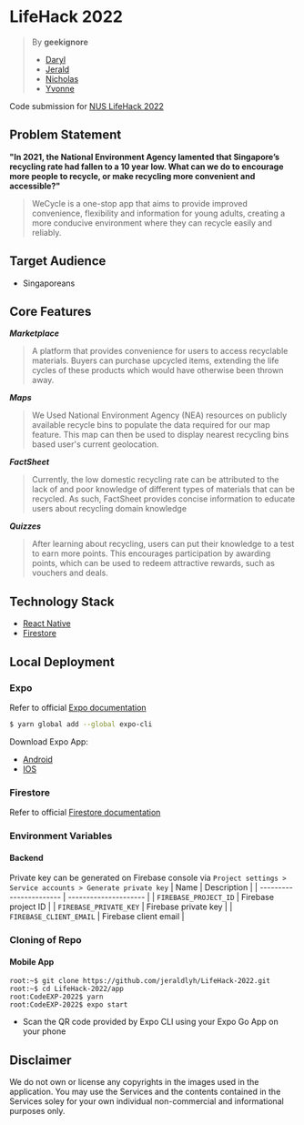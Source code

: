 # LifeHack 2022

> By **geekignore**
> - [Daryl](https://github.com/wongdaryl)
> - [Jerald](http://github.com/jeraldlyh/)
> - [Nicholas](http://github.com/oversparkling/)
> - [Yvonne](https://github.com/yvonnelhs/)

Code submission for [NUS LifeHack 2022](https://lifehack.nuscomputing.com/)

## Problem Statement
**"In 2021, the National Environment Agency lamented that Singapore’s recycling rate had fallen to a 10 year low. What can we do to encourage more people to recycle, or make recycling more convenient and accessible?"**
> WeCycle is a one-stop app that aims to provide improved convenience, flexibility and information for young adults, creating a more conducive environment where they can recycle easily and reliably.

## Target Audience
- Singaporeans

## Core Features

***Marketplace***
> A platform that provides convenience for users to access recyclable materials. Buyers can purchase upcycled items, extending the life cycles of these products which would have otherwise been thrown away.

***Maps***
> We Used National Environment Agency (NEA) resources on publicly available recycle bins to populate the data required for our map feature. This map can then be used to display nearest recycling bins based user's current geolocation.

***FactSheet***
> Currently, the low domestic recycling rate can be attributed to the lack of and poor knowledge of different types of materials that can be recycled. As such, FactSheet provides concise information to educate users about recycling domain knowledge

***Quizzes***
> After learning about recycling, users can put their knowledge to a test to earn more points. This encourages participation by awarding points, which can be used to redeem attractive rewards, such as vouchers and deals.


## Technology Stack
- [React Native](https://reactnative.dev/)
- [Firestore](https://firebase.google.com/docs/firestore)

## Local Deployment
### Expo
Refer to official [Expo documentation](https://docs.expo.io/get-started/installation/)
```bash
$ yarn global add --global expo-cli
```
Download Expo App:
- [Android](https://play.google.com/store/apps/details?id=host.exp.exponent)
- [IOS](https://itunes.com/apps/exponent)

### Firestore
Refer to official [Firestore documentation](https://firebase.google.com/docs/firestore/quickstart)

### Environment Variables
#### Backend
Private key can be generated on Firebase console via `Project settings > Service accounts > Generate private key`
| Name                    | Description           |
| ----------------------- | --------------------- |
| `FIREBASE_PROJECT_ID`   | Firebase project ID   |
| `FIREBASE_PRIVATE_KEY`  | Firebase private key  |
| `FIREBASE_CLIENT_EMAIL` | Firebase client email |


### Cloning of Repo
#### Mobile App
```console
root:~$ git clone https://github.com/jeraldlyh/LifeHack-2022.git
root:~$ cd LifeHack-2022/app
root:CodeEXP-2022$ yarn
root:CodeEXP-2022$ expo start
```
- Scan the QR code provided by Expo CLI using your Expo Go App on your phone


## Disclaimer
We do not own or license any copyrights in the images used in the application. You may use the Services and the contents contained in the Services soley for your own individual non-commercial and informational purposes only.
